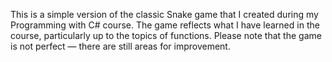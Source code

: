 This is a simple version of the classic Snake game that I created during my Programming with C# course. 
The game reflects what I have learned in the course, particularly up to the topics of functions. 
Please note that the game is not perfect — there are still areas for improvement.
